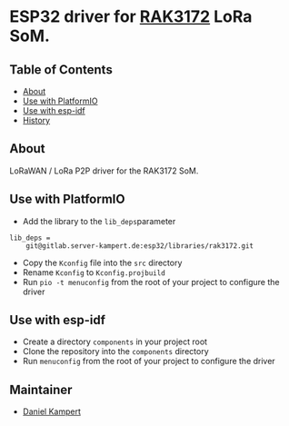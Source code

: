 # ESP32 driver for [RAK3172](https://store.rakwireless.com/products/wisduo-lpwan-module-rak3172) LoRa SoM.

## Table of Contents

- [About](#about)
- [Use with PlatformIO](#use-with-platformio)
- [Use with esp-idf](#use-with-esp-idf)
- [History](#history)

## About

LoRaWAN / LoRa P2P driver for the RAK3172 SoM.

## Use with PlatformIO

- Add the library to the `lib_deps`parameter
```
lib_deps =
    git@gitlab.server-kampert.de:esp32/libraries/rak3172.git
```
- Copy the `Kconfig` file into the `src` directory
- Rename `Kconfig` to `Kconfig.projbuild`
- Run `pio -t menuconfig` from the root of your project to configure the driver

## Use with esp-idf

- Create a directory `components` in your project root
- Clone the repository into the `components` directory
- Run `menuconfig` from the root of your project to configure the driver

## Maintainer

- [Daniel Kampert](mailto:daniel.kameprt@kampis-elektroecke.de)